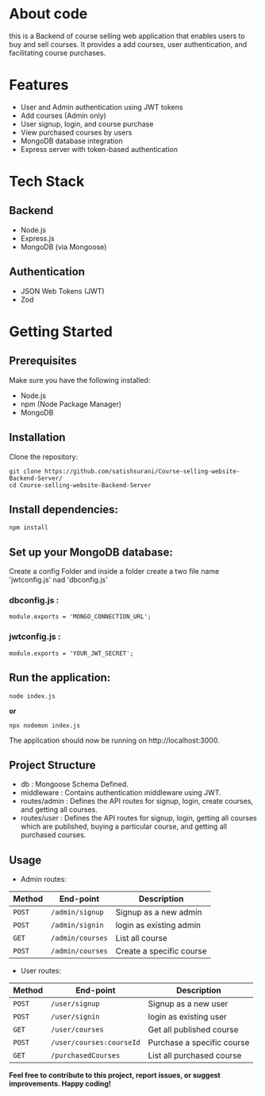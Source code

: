 # About code
this is a Backend of course selling web application that enables users to buy and sell courses. It provides a add courses, user authentication, and facilitating course purchases.

# Features
* User and Admin authentication using JWT tokens
* Add courses (Admin only)
* User signup, login, and course purchase
* View purchased courses by users
* MongoDB database integration
* Express server with token-based authentication

# Tech Stack
## Backend
* Node.js
* Express.js
* MongoDB (via Mongoose)

## Authentication
* JSON Web Tokens (JWT)
* Zod

# Getting Started
## Prerequisites
Make sure you have the following installed:

* Node.js
* npm (Node Package Manager)
* MongoDB

## Installation
Clone the repository:

    git clone https://github.com/satishsurani/Course-selling-website-Backend-Server/
    cd Course-selling-website-Backend-Server

## Install dependencies:

    npm install

## Set up your MongoDB database:
Create a config Folder and inside a folder create a two file name 'jwtconfig.js' nad 'dbconfig.js' 

### dbconfig.js :
    module.exports = 'MONGO_CONNECTION_URL';

### jwtconfig.js :
    module.exports = 'YOUR_JWT_SECRET';

## Run the application:
    node index.js

**or**
    
    npx nodemon index.js

The application should now be running on http://localhost:3000.

## Project Structure
* db : Mongoose Schema Defined.
* middleware : Contains authentication middleware using JWT.
* routes/admin : Defines the API routes for signup, login, create courses, and getting all courses.
* routes/user : Defines the API routes for signup, login, getting all courses which are published, buying a particular course, and getting all purchased courses.

## Usage

* Admin routes:
  
| Method  | End-point | Description |
| ------------- | ------------- | ---------- |
| `POST`  | `/admin/signup`  | Signup as a new admin |
| `POST`  | `/admin/signin`  | 	login as existing admin |
| `GET`  | `/admin/courses`  | List all course |
| `POST`  | `/admin/courses`  | Create a specific course|

* User routes:
  
| Method  | End-point | Description |
| ------------- | ------------- | ---------- |
| `POST`  | `/user/signup`  | Signup as a new user |
| `POST`  | `/user/signin`  | 	login as existing user |
| `GET`  | `/user/courses`  | Get all published course |
| `POST`  | `/user/courses:courseId`  | Purchase a specific course |
| `GET` | `/purchasedCourses` | List all purchased course |

**Feel free to contribute to this project, report issues, or suggest improvements. Happy coding!**